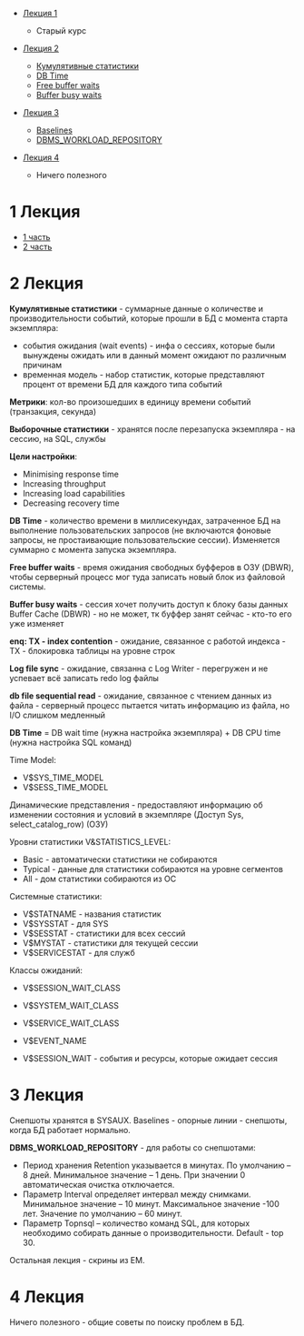 - [Лекция 1](#1-Лекция)
  - Старый курс

- [Лекция 2](#2-Лекция)
	- [Кумулятивные статистики](#Кумулятивные-статистики)
	- [DB Time](#DB-Time)
	- [Free buffer waits](#Free-buffer-waits)
	- [Buffer busy waits](#Buffer-busy-waits)

- [Лекция 3](#3-Лекция)
	- [Baselines](#Baselines)
	- [DBMS_WORKLOAD_REPOSITORY](#DBMS_WORKLOAD_REPOSITORY)

- [Лекция 4](#4-Лекция)
	- Ничего полезного

# 1 Лекция
- [1 часть](https://github.com/Loupehope/DB_SPbSTU/blob/master/lecture.md#%D0%BF%D0%B5%D1%80%D0%B2%D0%B0%D1%8F-%D0%BB%D0%B5%D0%BA%D1%86%D0%B8%D1%8F)
- [2 часть](https://github.com/Loupehope/DB_SPbSTU/blob/master/lecture.md#%D0%B2%D1%82%D0%BE%D1%80%D0%B0%D1%8F-%D0%BB%D0%B5%D0%BA%D1%86%D0%B8%D1%8F)

# 2 Лекция
**Кумулятивные статистики** - суммарные данные о количестве и производительности событий, которые прошли в БД с момента старта экземпляра:
- события ожидания (wait events) - инфа о сессиях, которые были вынуждены ожидать или в данный момент ожидают по различным причинам
- временная модель - набор статистик, которые представляют процент от времени БД для каждого типа событий

**Метрики**: кол-во произошедших в единицу времени событий (транзакция, секунда)

**Выборочные статистики** - хранятся после перезапуска экземпляра - на сессию, на SQL, службы

**Цели настройки**:
- Minimising response time
- Increasing throughput
- Increasing load capabilities
- Decreasing recovery time

**DB Time** - количество времени в миллисекундах, затраченное БД на выполнение пользовательских запросов (не включаются фоновые запросы, не простаивающие пользовательские сессии). Изменяется суммарно с момента запуска экземпляра.

**Free buffer waits** - время ожидания свободных буфферов в ОЗУ (DBWR), чтобы серверный процесс мог туда записать новый блок из файловой системы.

**Buffer busy waits** - сессия хочет получить доступ к блоку базы данных Buffer Cache (DBWR) - но не может, тк буффер занят сейчас - кто-то его уже изменяет

**enq: TX - index contention** - ожидание, связанное с работой индекса - ТХ - блокировка таблицы на уровне строк 

**Log file sync** - ожидание, связанна с Log Writer - перегружен и не успевает всё записать redo log файлы 

**db file sequential read** - ожидание, связанное с чтением данных из файла - серверный процесс пытается читать информацию из файла, но I/O слишком медленный

**DB Time** = DB wait time (нужна настройка экземпляра) + DB CPU time (нужна настройка SQL команд)

Time Model:
- V$SYS_TIME_MODEL
- V$SESS_TIME_MODEL

Динамические представления - предоставляют информацию об изменении состояния и условий в экземпляре (Доступ Sys, select_catalog_row) (ОЗУ)

Уровни статистики V&STATISTICS_LEVEL:
- Basic - автоматически статистики не собираются
- Typical - данные для статистики собираются на уровне сегментов
- All - дом статистики собираются из ОС

Системные статистики:
- V$STATNAME - названия статистик
- V$SYSSTAT - для SYS
- V$SESSTAT - статистики для всех сессий
- V$MYSTAT - статистики для текущей сессии
- V$SERVICESTAT - для служб

Классы ожиданий:
- V$SESSION_WAIT_CLASS
- V$SYSTEM_WAIT_CLASS
- V$SERVICE_WAIT_CLASS
- V$EVENT_NAME

- V$SESSION_WAIT - события и ресурсы, которые ожидает сессия

# 3 Лекция
Снепшоты хранятся в SYSAUX.
Baselines - опорные линии - снепшоты, когда БД работает нормально.

**DBMS_WORKLOAD_REPOSITORY** - для работы со снепшотами:
- Период хранения Retention указывается в минутах. По умолчанию – 8 дней. Минимальное значение – 1 день. При значении 0 автоматическая очистка отключается.
- Параметр Interval определяет интервал между снимками. Минимальное значение – 10 минут. Максимальное значение -100 лет. Значение по умолчанию – 60 минут.
- Параметр Topnsql – количество команд SQL, для которых необходимо собирать данные о производительности. Default - top 30.

Остальная лекция - скрины из EM.

# 4 Лекция

Ничего полезного - общие советы по поиску проблем в БД.

